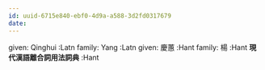 ```yaml
---
id: uuid-6715e840-ebf0-4d9a-a588-3d2fd0317679
date: 
---
```


given: Qinghui :Latn
family: Yang :Latn
given: 慶蕙 :Hant
family: 楊 :Hant
**現代漢語離合詞用法詞典** :Hant